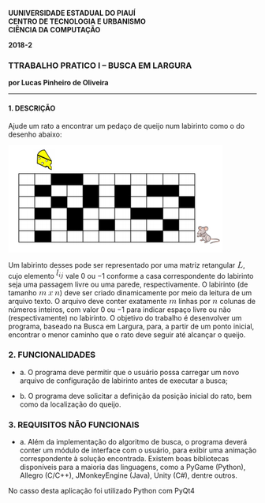 
<dl>
<p><strong>
UUNIVERSIDADE ESTADUAL DO PIAUÍ<br>
CENTRO DE TECNOLOGIA E URBANISMO<br>
CIÊNCIA DA COMPUTAÇÃO<br>

<p>2018-2</p>
</strong></p>
</dl>

### TTRABALHO PRATICO I – BUSCA EM LARGURA

**por Lucas Pinheiro de Oliveira**

---

#### 1. DESCRIÇÃO

Ajude um rato a encontrar um pedaço de queijo num labirinto como o do
desenho abaixo:

![](mazebfs/image/ilustracao.png)

Um labirinto desses pode ser representado por uma matriz retangular ![](mazebfs/image/math2.png),
cujo elemento ![](mazebfs/image/math1.png) vale 0 ou −1 conforme a casa correspondente do labirinto
seja uma passagem livre ou uma parede, respectivamente.
O labirinto (de tamanho ![](mazebfs/image/math3.png)) deve ser criado dinamicamente por meio
da leitura de um arquivo texto. O arquivo deve conter exatamente ![](mazebfs/image/math4.png) linhas por
![](mazebfs/image/math5.png) colunas de números inteiros, com valor 0 ou −1 para indicar espaço livre ou
não (respectivamente) no labirinto.
O objetivo do trabalho é desenvolver um programa, baseado na Busca
em Largura, para, a partir de um ponto inicial, encontrar o menor caminho que
o rato deve seguir até alcançar o queijo.

### 2. FUNCIONALIDADES

* a. O programa deve permitir que o usuário possa carregar um novo
arquivo de configuração de labirinto antes de executar a busca;

* b. O programa deve solicitar a definição da posição inicial do rato, bem
como da localização do queijo.

### 3. REQUISITOS NÃO FUNCIONAIS

* a. Além da implementação do algoritmo de busca, o programa deverá
conter um módulo de interface com o usuário, para exibir uma
animação correspondente à solução encontrada. Existem boas
bibliotecas disponíveis para a maioria das linguagens, como a
PyGame (Python), Allegro (C/C++), JMonkeyEngine (Java), Unity
(C#), dentre outros.

No casso desta aplicação foi utilizado Python com PyQt4
